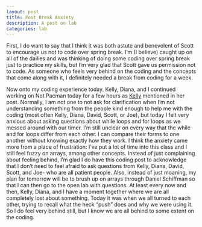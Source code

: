 ```yaml
---
layout: post
title: Post Break Anxiety
description: A post on lab
categories: lab
---
```

First, I do want to say that I think it was both astute and benevolent of Scott to encourage us not to code over spring break. I’m (I believe) caught up on all of the dailies and was thinking of doing some coding over spring break just to practice my skills, but I’m very glad that Scott gave us permission not to code. As someone who feels very behind on the coding and the concepts that come along with it, I definitely needed a break from coding for a week. 

Now onto my coding experience today. Kelly, Diana, and I continued working on Not Pacman today for a few hours as [Kelly](http://kellypolasek.github.io/blog/2016-03-23/Coding-Blog.html) mentioned in her post. Normally, I am not one to not ask for clarification when I’m not understanding something from the people kind enough to help me with the coding (most often Kelly, Diana, David, Scott, or Joe), but today I felt very anxious about asking questions about while loops and for loops as we messed around with our timer. I’m still unclear on every way that the while and for loops differ from each other. I can compare their forms to one another without knowing exactly how they work. I think the anxiety came more from a place of frustration: I’ve put a lot of time into this class and I still feel fuzzy on arrays, among other concepts. Instead of just complaining about feeling behind, I’m glad I do have this coding post to acknowledge that I don’t need to feel afraid to ask questions from Kelly, Diana, David, Scott, and Joe- who are all patient people. Also, instead of just moaning, my plan for tomorrow will be to brush up on arrays through Daniel Schiffman so that I can then go to the open lab with questions. At least every now and then, Kelly, Diana, and I have a moment together where we are all completely lost about something. Today it was when we all turned to each other, trying to recall what the heck “push” does and why we were using it. So I do feel very behind still, but I know we are all behind to some extent on the coding. 
